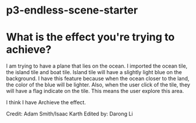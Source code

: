 # p3-endless-scene-starter

# What is the effect you're trying to achieve?

I am trying to have a plane that lies on the ocean. I imported the ocean tile, the island tile and boat tile.
Island tile will have a slightly light blue on the background. I have this feature because when the ocean closer to the land, the color of the blue will be lighter.
Also, when the user click of the tile, they will have a flag indicate on the tile. This means the user explore this area.

I think I have Archieve the effect.

Credit: Adam Smith/Isaac Karth 
Edited by: Darong Li
